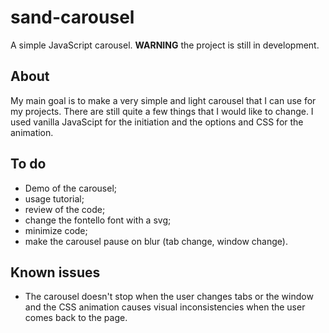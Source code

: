 # sand-carousel
A simple JavaScript carousel.
**WARNING** the project is still in development.

## About
My main goal is to make a very simple and light carousel that I can use for my projects. There are still quite a few things that I would like to change.
I used vanilla JavaScipt for the initiation and the options and CSS for the animation.

## To do
- Demo of the carousel;
- usage tutorial;
- review of the code;
- change the fontello font with a svg;
- minimize code;
- make the carousel pause on blur (tab change, window change).

## Known issues
- The carousel doesn't stop when the user changes tabs or the window and the CSS animation causes visual inconsistencies when the user comes back to the page.
